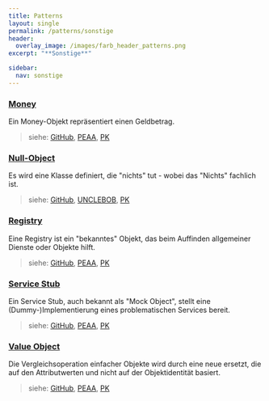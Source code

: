 ```yaml
---
title: Patterns
layout: single
permalink: /patterns/sonstige
header:
  overlay_image: /images/farb_header_patterns.png
excerpt: "**Sonstige**"

sidebar:
  nav: sonstige
---
```


### [Money](money)
Ein Money-Objekt repräsentiert einen Geldbetrag.

> siehe: [GitHub](https://github.com/KarlEilebrecht/patterns-kompakt-code/blob/main/src/test/java/de/calamanari/pk/money/README.md), [PEAA](/literature#peaa), [PK](/literature#pk)

### [Null-Object](nullobject)
Es wird eine Klasse definiert, die "nichts" tut - wobei das "Nichts" fachlich ist.

> siehe: [GitHub](https://github.com/KarlEilebrecht/patterns-kompakt-code/blob/main/src/test/java/de/calamanari/pk/nullobject/README.md), [UNCLEBOB](/literature#unclebob), [PK](/literature#pk)

### [Registry](registry)
Eine Registry ist ein "bekanntes" Objekt, das beim Auffinden allgemeiner Dienste oder Objekte hilft.

> siehe: [GitHub](https://github.com/KarlEilebrecht/patterns-kompakt-code/blob/main/src/test/java/de/calamanari/pk/registry/README.md), [PEAA](/literature#peaa), [PK](/literature#pk)

### [Service Stub](servicestub)
Ein Service Stub, auch bekannt als "Mock Object", stellt eine (Dummy-)Implementierung eines problematischen Services bereit.

> siehe: [GitHub](https://github.com/KarlEilebrecht/patterns-kompakt-code/blob/main/src/test/java/de/calamanari/pk/servicestub/README.md), [PEAA](/literature#peaa), [PK](/literature#pk)

### [Value Object](valueobject)
Die Vergleichsoperation einfacher Objekte wird durch eine neue ersetzt, die auf den Attributwerten und nicht auf der Objektidentität basiert.

> siehe: [GitHub](https://github.com/KarlEilebrecht/patterns-kompakt-code/blob/main/src/test/java/de/calamanari/pk/valueobject/README.md), [PEAA](/literature#peaa), [PK](/literature#pk)

